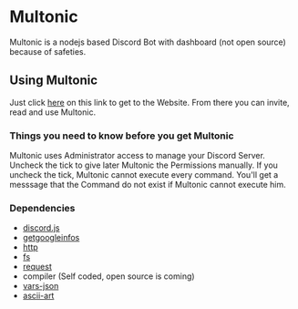 # Multonic
Multonic is a nodejs based Discord Bot with dashboard (not open source)
because of safeties.

## Using Multonic
Just click [here](https://hdiscord.tk/multonic) on this link to get to the Website. From there you
can invite, read and use Multonic.

### Things you need to know before you get Multonic
Multonic uses Administrator access to manage your Discord Server.
Uncheck the tick to give later Multonic the Permissions manually.
If you uncheck the tick, Multonic cannot execute every command. You'll
get a messsage that the Command do not exist if Multonic cannot execute him.

### Dependencies
* [discord.js](https://www.npmjs.com/package/discord.js)
* [getgoogleinfos](https://www.npmjs.com/package/getgoogleinfos)
* [http](https://www.npmjs.com/package/http)
* [fs](https://www.npmjs.com/package/fs)
* [request](https://www.npmjs.com/package/request)
* compiler (Self coded, open source is coming)
* [vars-json](https://www.npmjs.com/package/vars-json)
* [ascii-art](https://www.npmjs.com/package/ascii-art)
